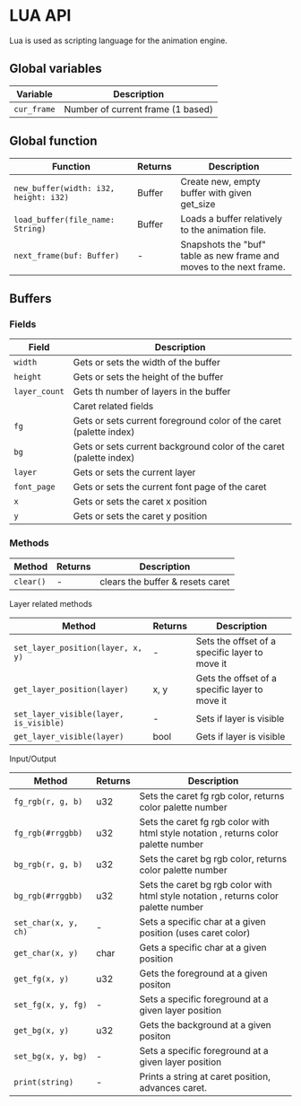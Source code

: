 # LUA API

Lua is used as scripting language for the animation engine.

## Global variables

| Variable     | Description
|--------------|--------------------------------------
| `cur_frame`  | Number of current frame (1 based)

## Global function

| Function                               | Returns    | Description
|----------------------------------------|------------|--------------------------
| `new_buffer(width: i32, height: i32)`  |  Buffer    | Create new, empty buffer with given get_size
| `load_buffer(file_name: String)`       |  Buffer    | Loads a buffer relatively to the animation file.
| `next_frame(buf: Buffer)`              |  -         | Snapshots the "buf" table as new frame and moves to the next frame.

## Buffers

### Fields

| Field      | Description
|---------------|--------------------------
| `width`       | Gets or sets the width of the buffer
| `height`      | Gets or sets the height of the buffer
| `layer_count` | Gets th  number of layers in the buffer
|  |Caret related fields
| `fg` | Gets or sets current foreground color of the caret (palette index)
| `bg` | Gets or sets current background color of the caret (palette index)
| `layer` | Gets or sets the current layer
| `font_page` | Gets or sets the current font page of the caret
| `x`           | Gets or sets the caret x position
| `y`           | Gets or sets the caret y position

### Methods

| Method                                 | Returns | Description
|----------------------------------------|---------|--------------------------
| `clear()`                              | -       | clears the buffer & resets caret

Layer related methods

| Method                                 | Returns | Description
|----------------------------------------|---------|--------------------------
| `set_layer_position(layer, x, y)`      | -       | Sets the offset of a specific layer to move it
| `get_layer_position(layer)`            | x, y    | Gets the offset of a specific layer to move it
| `set_layer_visible(layer, is_visible)` |  -      | Sets if layer is visible
| `get_layer_visible(layer)`             | bool    | Gets if layer is visible

Input/Output

| Method                                 | Returns | Description
|----------------------------------------|---------|--------------------------
| `fg_rgb(r, g, b)`                      | u32     | Sets the caret fg rgb color, returns color palette number
| `fg_rgb(#rrggbb)`                      | u32     | Sets the caret fg rgb color with html style notation , returns color palette number
| `bg_rgb(r, g, b)`                      | u32     | Sets the caret bg rgb color, returns color palette number
| `bg_rgb(#rrggbb)`                      | u32     | Sets the caret bg rgb color with html style notation , returns color palette number
| `set_char(x, y, ch)`                   | -       | Sets a specific char at a given position (uses caret color)
| `get_char(x, y)`                       | char    | Gets a specific char at a given position
| `get_fg(x, y)`                         | u32     | Gets the foreground at a given positon
| `set_fg(x, y, fg)`                     | -       | Sets a specific foreground at a given layer position
| `get_bg(x, y)`                         | u32     | Gets the background at a given positon
| `set_bg(x, y, bg)`                     | -       | Sets a specific foreground at a given layer position
| `print(string)`                        | -       | Prints a string at caret position, advances caret.
